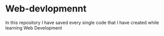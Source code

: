 # Web-devlopmennt
In this repository I have saved every single code that I have created while learning Web Development

